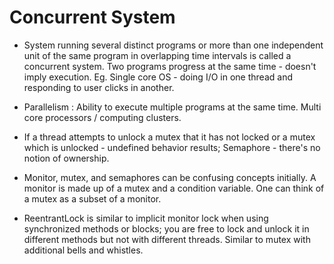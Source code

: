 # Concurrent System

- System running several distinct programs or more than one independent unit of the same program in 
overlapping time intervals is called a concurrent system. 
Two programs progress at the same time - doesn't imply execution.
Eg. Single core OS - doing I/O in one thread and responding to user clicks in another.

- Parallelism : Ability to execute multiple programs at the same time. Multi core processors / computing clusters.

- If a thread attempts to unlock a mutex that it has not locked or a mutex which is unlocked - undefined behavior 
results; Semaphore - there's no notion of ownership.

- Monitor, mutex, and semaphores can be confusing concepts initially. A monitor is made up of a mutex 
and a condition variable. One can think of a mutex as a subset of a monitor.

- ReentrantLock is similar to implicit monitor lock when using synchronized methods or blocks; you are free
to lock and unlock it in different methods but not with different threads. Similar to mutex with additional bells
and whistles. 

